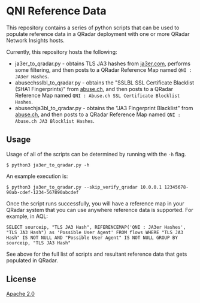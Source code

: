 # QNI Reference Data

This repository contains a series of python scripts that can be used to populate reference data in a QRadar deployment with one or more QRadar Network Insights hosts. 

Currently, this repository hosts the following:
* ja3er_to_qradar.py - obtains TLS JA3 hashes from [ja3er.com](https://ja3er.com), performs some filtering, and then posts to a QRadar Reference Map named `QNI : JA3er Hashes`.
* abusechsslbl_to_qradar.py - obtains the "SSLBL SSL Certificate Blacklist (SHA1 Fingerprints)" from [abuse.ch](https://abuse.ch), and then posts to a QRadar Reference Map named `QNI : Abuse.ch SSL Certificate Blocklist Hashes`.
* abusechja3bl_to_qradar.py - obtains the "JA3 Fingerprint Blacklist" from [abuse.ch](https://abuse.ch), and then posts to a QRadar Reference Map named `QNI : Abuse.ch JA3 Blocklist Hashes`.


## Usage

Usage of all of the scripts can be determined by running with the `-h` flag. 

```
$ python3 ja3er_to_qradar.py -h
```

An example execution is:
```
$ python3 ja3er_to_qradar.py --skip_verify_qradar 10.0.0.1 12345678-90ab-cdef-1234-567890abcdef
```

Once the script runs successfully, you will have a reference map in your QRadar system that you can use anywhere reference data is supported. For example, in AQL:
```
SELECT sourceip, "TLS JA3 Hash", REFERENCEMAP('QNI : JA3er Hashes', "TLS JA3 Hash") as 'Possible User Agent' FROM flows WHERE "TLS JA3 Hash" IS NOT NULL AND "Possible User Agent" IS NOT NULL GROUP BY sourceip, "TLS JA3 Hash"
```

See above for the full list of scripts and resultant reference data that gets populated in QRadar.


## License
[Apache 2.0](https://choosealicense.com/licenses/apache-2.0/)